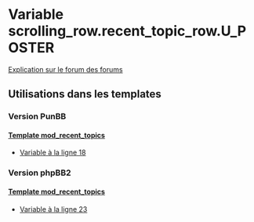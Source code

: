 # Variable scrolling_row.recent_topic_row.U_POSTER
[Explication sur le forum des forums](http://forum.forumactif.com/t294113-listing-des-variables#scrolling_row.recent_topic_row.U_POSTER)
## Utilisations dans les templates
### Version PunBB
#### [Template mod_recent_topics](punbb/mod_recent_topics.md)
* [Variable à la ligne 18](../punbb/mod_recent_topics.tpl#L18)
### Version phpBB2
#### [Template mod_recent_topics](subsilver/mod_recent_topics.md)
* [Variable à la ligne 23](../subsilver/mod_recent_topics.tpl#L23)
